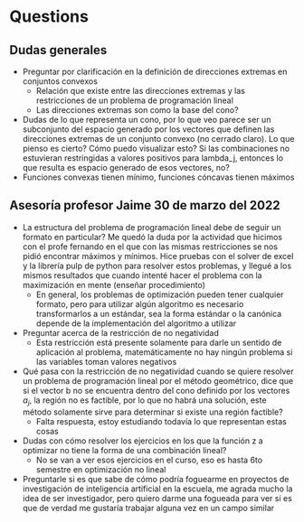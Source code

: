 # Questions

## Dudas generales

- Preguntar por clarificación en la definición de direcciones extremas en conjuntos convexos
	- Relación que existe entre las direcciones extremas y las restricciones de un problema de programación lineal
	- Las direcciones extremas son como la base del cono?
- Dudas de lo que representa un cono, por lo que veo parece ser un subconjunto del espacio generado por los vectores que definen las direcciones extremas de un conjunto convexo (no cerrado claro). Lo que pienso es cierto? Cómo puedo visualizar esto? Si las combinaciones no estuvieran restringidas a valores positivos para lambda_j, entonces lo que resulta es espacio generado de esos vectores, no?
- Funciones convexas tienen mínimo, funciones cóncavas tienen máximos

## Asesoría profesor Jaime 30 de marzo del 2022

- La estructura del problema de programación lineal debe de seguir un formato en particular? Me quedó la duda por la actividad que hicimos con el profe fernando en el que con las mismas restricciones se nos pidió encontrar máximos y mínimos. Hice pruebas con el solver de excel y la librería pulp de python para resolver estos problemas, y llegué a los mismos resultados que cuando intenté hacer el problema con la maximización en mente (enseñar procedimiento)
	- En general, los problemas de optimización pueden tener cualquier formato, pero para utilizar algún algoritmo es necesario transformarlos a un estándar, sea la forma estándar o la canónica depende de la implementación del algoritmo a utilizar
- Preguntar acerca de la restricción de no negatividad
	- Esta restricción está presente solamente para darle un sentido de aplicación al problema, matemáticamente no hay ningún problema si las variables toman valores negativos
- Qué pasa con la restricción de no negatividad cuando se quiere resolver un problema de programación lineal por el método geométrico, dice que si el vector b no se encuentra dentro del cono definido por los vectores $a_j$, la región no es factible, por lo que no habrá una solución, este método solamente sirve para determinar si existe una región factible?
	- Falta respuesta, estoy estudiando todavía lo que representan estas cosas
- Dudas con cómo resolver los ejercicios en los que la función z a optimizar no tiene la forma de una combinación lineal?
	- No se van a ver esos ejercicios en el curso, eso es hasta 6to semestre en optimización no lineal
- Preguntarle si es que sabe de cómo podría foguearme en proyectos de investigación de inteligencia artificial en la escuela, me agrada mucho la idea de ser investigador, pero quiero darme una fogueada para ver si es que de verdad me gustaría trabajar alguna vez en un campo similar

